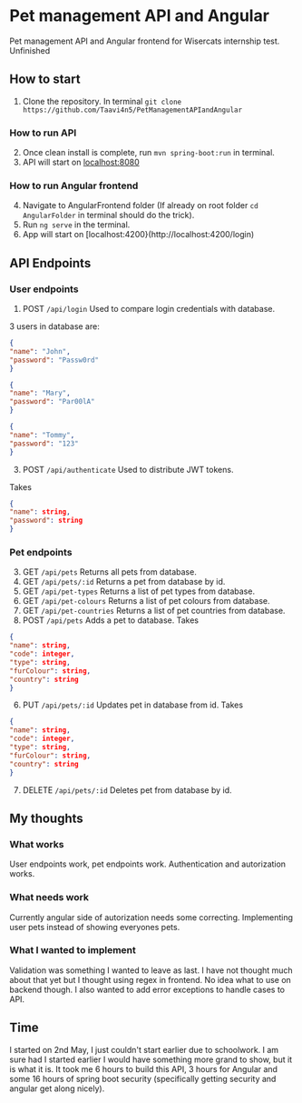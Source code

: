 # Pet management API and Angular
Pet management API and Angular frontend for Wisercats internship test.
Unfinished

## How to start
1. Clone the repository. In terminal ```git clone https://github.com/Taavi4n5/PetManagementAPIandAngular```

### How to run API
2. Once clean install is complete, run ```mvn spring-boot:run``` in terminal. 
3. API will start on [localhost:8080](http://localhost:8080)

### How to run Angular frontend
4. Navigate to AngularFrontend folder (If already on root folder ```cd AngularFolder``` in terminal should do the trick).
5. Run ```ng serve``` in the terminal.
6. App will start on [localhost:4200}(http://localhost:4200/login)

## API Endpoints
### User endpoints
1. POST ```/api/login``` Used to compare login credentials with database.

3 users in database are:
```JSON
{
"name": "John",
"password": "Passw0rd"
}
```
```JSON
{
"name": "Mary",
"password": "Par00lA"
}
```
```JSON
{
"name": "Tommy",
"password": "123"
}
```
3. POST ```/api/authenticate``` Used to distribute JWT tokens.

Takes
```JSON
{
"name": string,
"password": string
}
```
### Pet endpoints
3. GET ```/api/pets``` Returns all pets from database.
4. GET ```/api/pets/:id``` Returns a pet from database by id.
5. GET ```/api/pet-types``` Returns a list of pet types from database.
6. GET ```/api/pet-colours``` Returns a list of pet colours from database.
7. GET ```/api/pet-countries``` Returns a list of pet countries from database.
8. POST ```/api/pets``` Adds a pet to database. 
Takes
```JSON
{
"name": string,
"code": integer,
"type": string,
"furColour": string,
"country": string
}
```
6. PUT ```/api/pets/:id``` Updates pet in database from id.
Takes
```JSON
{
"name": string,
"code": integer,
"type": string,
"furColour": string,
"country": string
}
```
7. DELETE ```/api/pets/:id``` Deletes pet from database by id.

## My thoughts
### What works
User endpoints work, pet endpoints work. Authentication and autorization works.
### What needs work
Currently angular side of autorization needs some correcting. Implementing user pets instead of showing everyones pets.
### What I wanted to implement
Validation was something I wanted to leave as last. I have not thought much about that yet but I thought using regex in frontend. No idea what to use on backend though.
I also wanted to add error exceptions to handle cases to API.
## Time
I started on 2nd May, I just couldn't start earlier due to schoolwork. I am sure had I started earlier I would have something more grand to show, but it is what it is. It took me 6 hours to build this API, 3 hours for Angular and some 16 hours of spring boot security (specifically getting security and angular get along nicely).

